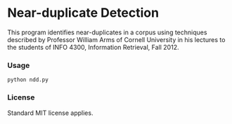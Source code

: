 # Near-duplicate Detection

This program identifies near-duplicates in a corpus using techniques described
by Professor William Arms of Cornell University in his lectures to the students
of INFO 4300, Information Retrieval, Fall 2012.

### Usage

    python ndd.py

### License

Standard MIT license applies.

